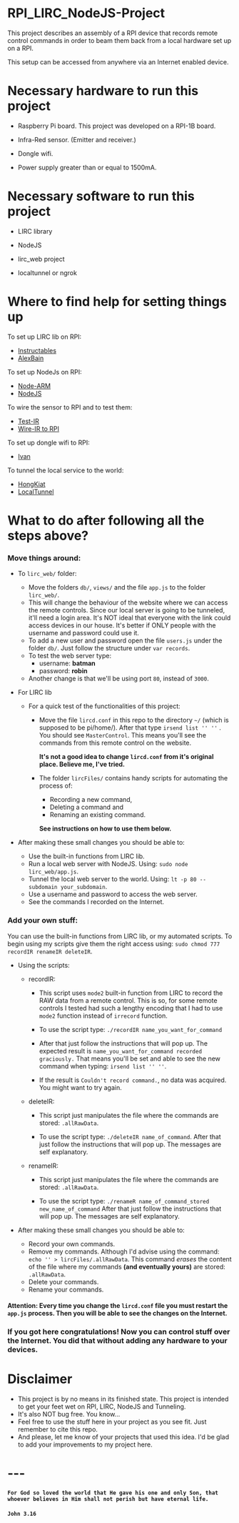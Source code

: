 # RPI_LIRC_NodeJS-Project
This project describes an assembly of a RPI device that records remote control commands in order to beam them back from a local hardware set up on a RPI.

This setup can be accessed from anywhere via an Internet enabled device.

# Necessary hardware to run this project
  * Raspberry Pi board. This project was developed on a RPI-1B board.

  * Infra-Red sensor. (Emitter and receiver.)

  * Dongle wifi.
  
  * Power supply greater than or equal to 1500mA.

# Necessary software to run this project
  * LIRC library

  * NodeJS

  * lirc_web project

  * localtunnel or ngrok

# Where to find help for setting things up
To set up LIRC lib on RPI:
  * [Instructables](http://www.instructables.com/id/How-To-Useemulate-remotes-with-Arduino-and-Raspber/?ALLSTEPS)
  * [AlexBain](http://alexba.in/blog/2013/01/06/setting-up-lirc-on-the-raspberrypi/)

To set up NodeJs on RPI:
  * [Node-ARM](http://node-arm.herokuapp.com/)
  * [NodeJS](http://weworkweplay.com/play/raspberry-pi-nodejs/)

To wire the sensor to RPI and to test them:
  * [Test-IR](https://learn.adafruit.com/ir-sensor/testing-an-ir-sensor)
  * [Wire-IR to RPI](http://randomtutor.blogspot.com.br/2013/01/web-based-ir-remote-on-raspberry-pi.html)

To set up dongle wifi to RPI:
  * [Ivan](http://ivanx.com/raspberrypi/raspberrypi_wifi.html)

To tunnel the local service to the world:
  * [HongKiat](http://www.hongkiat.com/blog/accessible-local-web-server/)
  * [LocalTunnel](https://github.com/localtunnel/localtunnel)

# What to do after following all the steps above?
### Move things around:
  * To `lirc_web/` folder:
    * Move the folders `db/`, `views/` and the file `app.js` to the folder `lirc_web/`.
    * This will change the behaviour of the website where we can access the remote controls. Since our local server is going to be tunneled, it'll need a login area. It's NOT ideal that everyone with the link could access devices in our house. It's better if ONLY people with the username and password could use it.
    * To add a new user and password open the file `users.js` under the folder `db/`. Just follow the structure under `var records`.
    * To test the web server type:
      * username: **batman**
      * password: **robin**
    * Another change is that we'll be using port `80`, instead of `3000`.

  * For LIRC lib
    * For a quick test of the functionalities of this project:
      * Move the file `lircd.conf` in this repo to the directory `~/` (which is supposed to be pi/home/).
      After that type `irsend list '' ''` . You should see `MasterControl`. This means you'll see the commands from this remote control on the website.

        **It's not a good idea to change `lircd.conf` from it's original place. Believe me, I've tried.**

      * The folder `lircFiles/` contains handy scripts for automating the process of:
          - Recording a new command,
          - Deleting a command and
          - Renaming an existing command.

          **See instructions on how to use them below.**

  * After making these small changes you should be able to:
    - Use the built-in functions from LIRC lib.
    - Run a local web server with NodeJS. Using: `sudo node lirc_web/app.js`.
    - Tunnel the local web server to the world. Using: `lt -p 80 --subdomain your_subdomain`.
    - Use a username and password to access the web server.
    - See the commands I recorded on the Internet.

### Add your own stuff:
You can use the built-in functions from LIRC lib, or my automated scripts. To begin using my scripts give them the right access using: `sudo chmod 777 recordIR renameIR deleteIR`.

  * Using the scripts:
    * recordIR:

      * This script uses `mode2` built-in function from LIRC to record the RAW data from a remote control. This is so, for some remote controls I tested had such a lengthy encoding that I had to use `mode2` function instead of `irrecord` function.

      * To use the script type: `./recordIR name_you_want_for_command`
      * After that just follow the instructions that will pop up. The expected result is `name_you_want_for_command recorded graciously.` That means you'll be set and able to see the new command when typing: `irsend list '' ''`.
      * If the result is `Couldn't record command.`, no data was acquired. You might want to try again.

    * deleteIR:
      * This script just manipulates the file where the commands are stored: `.allRawData`.

      * To use the script type: `./deleteIR name_of_command`. After that just follow the instructions that will pop up. The messages are self explanatory.

    * renameIR:
      * This script just manipulates the file where the commands are stored: `.allRawData`.

      * To use the script type: `./renameR name_of_command_stored new_name_of_command` After that just follow the instructions that will pop up. The messages are self explanatory.

  * After making these small changes you should be able to:
    - Record your own commands.
    - Remove my commands. Although I'd advise using the command: `echo '' > lircFiles/.allRawData`. This command *erases* the content of the file where my commands **(and eventually yours)** are stored: `.allRawData`.
    - Delete your commands.
    - Rename your commands.

#### Attention: Every time you change the `lircd.conf` file you must restart the `app.js` process. Then you will be able to see the changes on the Internet.

### If you got here congratulations! Now you can control stuff over the Internet. You did that without adding any hardware to your devices.

# Disclaimer
  * This project is by no means in its finished state. This project is intended to get your feet wet on RPI, LIRC, NodeJS and Tunneling.
  * It's also NOT bug free. You know...
  * Feel free to use the stuff here in your project as you see fit. Just remember to cite this repo.
  * And please, let me know of your projects that used this idea. I'd be glad to add your improvements to my project here.

# ---
#### `For God so loved the world that He gave his one and only Son, that whoever believes in Him shall not perish but have eternal life.`
#### `John 3.16`
